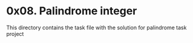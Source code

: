 # 0x08. Palindrome integer
This directory contains the task file with the solution for palindrome task project